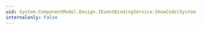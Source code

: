 ```yaml
---
uid: System.ComponentModel.Design.IEventBindingService.ShowCode(System.Int32)
internalonly: False
---
```

